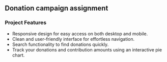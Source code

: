 ## Donation campaign assignment
### Project Features
* Responsive design for easy access on both desktop and mobile.
* Clean and user-friendly interface for effortless navigation.
* Search functionality to find donations quickly.
* Track your donations and contribution amounts using an interactive pie chart.